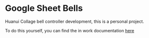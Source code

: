 # Google Sheet Bells
Huanui Collage bell controller development,
this is a personal project.

To do this yourself, you can find the in work documentation [here](https://gsheetbells.readthedocs.io)

